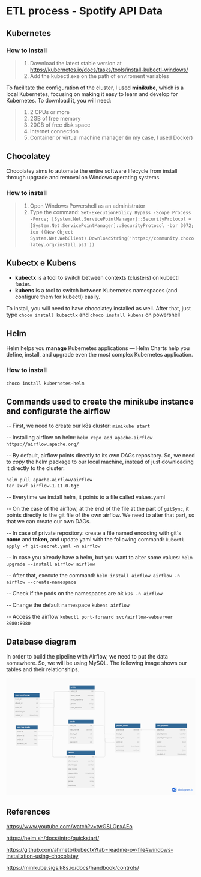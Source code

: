 # ETL process - Spotify API Data

## Kubernetes
### How to Install 
> 1. Download the latest stable version at https://kubernetes.io/docs/tasks/tools/install-kubectl-windows/
> 2. Add the kubectl.exe on the path of enviroment variables

To facilitate the configuration of the cluster, I used **minikube**, which is a local Kubernetes, focusing on making it easy to learn and develop for Kubernetes.
To download it, you will need:
> 1. 2 CPUs or more
> 2. 2GB of free memory
> 3. 20GB of free disk space
> 4. Internet connection
> 5. Container or virtual machine manager (in my case, I used Docker)

## Chocolatey
Chocolatey aims to automate the entire software lifecycle from install through upgrade and removal on Windows operating systems. 

### How to install
> 1. Open Windows Powershell as an administrator
> 2. Type the command:
``
Set-ExecutionPolicy Bypass -Scope Process -Force; [System.Net.ServicePointManager]::SecurityProtocol = [System.Net.ServicePointManager]::SecurityProtocol -bor 3072; iex ((New-Object System.Net.WebClient).DownloadString('https://community.chocolatey.org/install.ps1'))
``

## Kubectx e Kubens
- **kubectx** is a tool to switch between contexts (clusters) on kubectl faster.
- **kubens** is a tool to switch between Kubernetes namespaces (and configure them for kubectl) easily.
  
To install, you will need to have chocolatey installed as well. After that, just type ``choco install kubectlx`` and ``choco install kubens`` on powershell

## Helm

Helm helps you **manage** Kubernetes applications — Helm Charts help you define, install, and upgrade even the most complex Kubernetes application.

### How to install
`` choco install kubernetes-helm ``

## Commands used to create the minikube instance and configurate the airflow

-- First, we need to create our k8s cluster: ``minikube start``

-- Installing airflow on helm: ``helm repo add apache-airflow https://airflow.apache.org/``

-- By default, airflow points directly to its own DAGs repository. So, we need to *copy* the helm package to our local machine, instead of just downloading it directly to the cluster:
```
helm pull apache-airflow/airflow
tar zxvf airflow-1.11.0.tgz
```

-- Everytime we install helm, it points to a file called values.yaml

-- On the case of the airflow, at the end of the file at the part of  ``gitSync``, it points directly to the git file of the own airflow.
We need to alter that part, so that we can create our own DAGs.

-- In case of private repository: create a file named encoding with git's **name** and **token**, and update yaml with the following command: ``kubectl apply -f git-secret.yaml -n airflow``

-- In case you already have a helm, but you want to alter some values: ``helm upgrade --install airflow airflow``

-- After that, execute the command: ``helm install airflow airflow -n airflow --create-namespace``

-- Check if the pods on the namespaces are ok ``k9s -n airflow``

-- Change the default namespace ``kubens airflow``

-- Access the airflow ``kubectl port-forward svc/airflow-webserver 8080:8080``

## Database diagram

In order to build the pipeline with Airflow, we need to put the data somewhere. So, we will be using MySQL.
The following image shows our tables and their relationships.

![Database Model](img/database.png)

## References
https://www.youtube.com/watch?v=twGSLGpxAEo

https://helm.sh/docs/intro/quickstart/

https://github.com/ahmetb/kubectx?tab=readme-ov-file#windows-installation-using-chocolatey

https://minikube.sigs.k8s.io/docs/handbook/controls/
